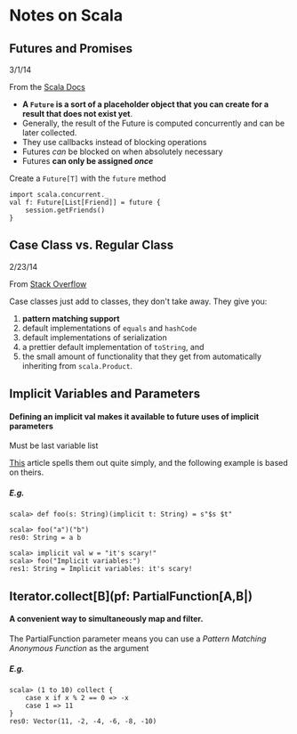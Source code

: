 Notes on Scala
==============

Futures and Promises
--------------------

3/1/14

From the [Scala Docs](http://docs.scala-lang.org/overviews/core/futures.html)

* **A `Future` is a sort of a placeholder object that you can create for a result that does not exist yet**.
* Generally, the result of the Future is computed concurrently and can be later collected.
* They use callbacks instead of blocking operations
* Futures *can* be blocked on when absolutely necessary
* Futures **can only be assigned *once***

Create a `Future[T]` with the `future` method

    import scala.concurrent._
    val f: Future[List[Friend]] = future {
        session.getFriends()
    }
    


Case Class vs. Regular Class
----------------------------

2/23/14

From [Stack Overflow](http://stackoverflow.com/questions/5270752/difference-between-case-object-and-object)

Case classes just add to classes, they don't take away. They give you:

1. **pattern matching support**
2. default implementations of `equals` and `hashCode`
3. default implementations of serialization
4. a prettier default implementation of `toString`, and
5. the small amount of functionality that they get from automatically inheriting from `scala.Product`.

Implicit Variables and Parameters
---------------------------------

#### Defining an implicit val makes it available to future uses of implicit parameters

Must be last variable list

[This](http://www.drmaciver.com/2008/03/an-introduction-to-implicit-arguments/)
article spells them out quite simply, and the following example is based on theirs.

##### E.g.

    scala> def foo(s: String)(implicit t: String) = s"$s $t"

    scala> foo("a")("b")
    res0: String = a b

    scala> implicit val w = "it's scary!"
    scala> foo("Implicit variables:")
    res1: String = Implicit variables: it's scary!


Iterator.collect[B](pf: PartialFunction[A,B|)
----------------------------------------------

#### A convenient way to **simultaneously map and filter**.

The PartialFunction parameter means you can use a *Pattern Matching Anonymous Function* as the argument

##### E.g.
  
    scala> (1 to 10) collect { 
        case x if x % 2 == 0 => -x
        case 1 => 11 
    }
    res0: Vector(11, -2, -4, -6, -8, -10)
    
